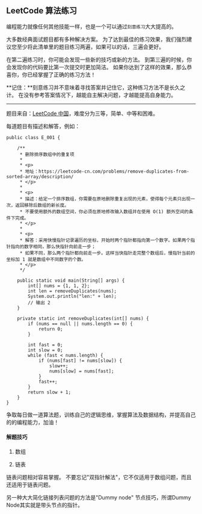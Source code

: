 ## LeetCode 算法练习

编程能力就像任何其他技能一样，也是一个可以通过`刻意练习`大大提高的。

大多数经典面试题目都有多种解决方案。 为了达到最佳的练习效果，我们强烈建议您至少将此清单里的题目练习两遍，如果可以的话，三遍会更好。

在第二遍练习时，你可能会发现一些新的技巧或新的方法。 到第三遍的时候，你会发现你的代码要比第一次提交时更加简洁。 如果你达到了这样的效果，那么恭喜你，你已经掌握了正确的练习方法！

**记住：**刻意练习并不意味着寻找答案并记住它，这种练习方法不是长久之计。 在没有参考答案情况下，越能自主解决问题，才越能提高自身能力。

----

题目来自：[LeetCode 中国](https://leetcode-cn.com/)，难度分为三等，简单、中等和困难。

每道题目有描述和解答，例如：

```
public class E_001 {

    /**
     * 删除排序数组中的重复项
     *
     * <p>
     * 地址：https://leetcode-cn.com/problems/remove-duplicates-from-sorted-array/description/
     * </p>
     *
     * <p>
     * 描述：给定一个排序数组，你需要在原地删除重复出现的元素，使得每个元素只出现一次，返回移除后数组的新长度。
     * 不要使用额外的数组空间，你必须在原地修改输入数组并在使用 O(1) 额外空间的条件下完成。
     * </p>
     *
     * <p>
     * 解答：采用快慢指针记录遍历的坐标，开始时两个指针都指向第一个数字。如果两个指针指向的数字相同，那么快指针向前走一步；
     * 如果不同，那么两个指针都向前走一步。这样当快指针走完整个数组后，慢指针当前的坐标加 1 就是数组中不同数字的个数。
     * </p>
     */

    public static void main(String[] args) {
        int[] nums = {1, 1, 2};
        int len = removeDuplicates(nums);
        System.out.println("len:" + len);
        // 输出 2
    }

    private static int removeDuplicates(int[] nums) {
        if (nums == null || nums.length == 0) {
            return 0;
        }

        int fast = 0;
        int slow = 0;
        while (fast < nums.length) {
            if (nums[fast] != nums[slow]) {
                slow++;
                nums[slow] = nums[fast];
            }
            fast++;
        }
        return slow + 1;
    }
}
```

争取每日做一道算法题，训练自己的逻辑思维，掌握算法及数据结构，并提高自己的的编程能力，加油！

#### 解题技巧

1. 数组


2. 链表

链表问题相对容易掌握。 不要忘记"双指针解法"，它不仅适用于数组问题，而且还适用于链表问题。

另一种大大简化链接列表问题的方法是"Dummy node" 节点技巧，所谓Dummy Node其实就是带头节点的指针。
